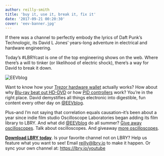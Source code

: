 ```yaml
---
author: reilly-smith
title: 'buy it, use it, break it, fix it'
date: '2017-09-21 00:20:30'
cover: 'eev-banner.jpg'
---
```

If there was a channel to perfectly embody the lyrics of Daft Punk’s Technologic, its David L Jones’ years-long adventure in electrical and hardware engineering.

Today’s #LBRYcast is one of the top engineering shows on the web. Where there’s a will to tinker (or likelihood of electric shock), there’s a way for David to break it down.

![EEVblog](/img/news/eev-inline.jpg)

Want to know how your [Trezor hardware wallet](https://open.lbry.io/ee-BzxGoJdd8a4) actually works? How about why [Blu-ray beat out HD-DVD](https://open.lbry.io/ee-HsX9MJK9i4Y) or how [PID controllers](https://open.lbry.io/ee-VVOi2dbtxC0) work? You’re in the right place. David demystifies all things electronic into digestible, fun content every other day on [@EEVblog](https://open.lbry.io/%40EEVblog).

Plus–and I’m not saying that correlation equals causation–it’s been about a year since indie film studio Oscilloscope Laboratories began adding its film library to LBRY. And what did [@EEVblog](https://open.lbry.io/%40EEVblog) do all summer? [Give away oscilloscopes](https://open.lbry.io/ee-GK462ztpfDk). Talk about oscilloscopes. And giveaway [more oscilloscopes](https://open.lbry.io/ee-vmZoMdaczO0).



**[Download LBRY today](https://lbry.io/get)**. Is your favorite channel not on LBRY? Help us feature what you want to see! Email reilly@lbry.io to make it happen. Or sync your own channel at: https://lbry.io/youtube
